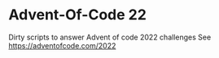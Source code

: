 # Advent-Of-Code 22


Dirty scripts to answer Advent of code 2022 challenges
See https://adventofcode.com/2022
